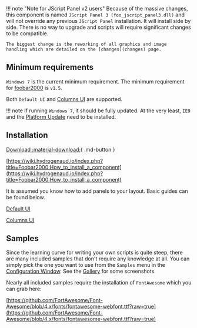!!! note "Note for JScript Panel v2 users"
	Because of the massive changes, this component is named
	`JScript Panel 3 (foo_jscript_panel3.dll)` and will
	not override any previous `JScript Panel` installation. It
	will install side by side. There is no way to upgrade
	and scripts will require significant changes to be
	compatible.

	The biggest change is the reworking of all graphics and image
	handling which are detailed on the [changes](changes) page.

## Minimum requirements

`Windows 7` is the current minimum requirement. The minimum requirement
for [foobar2000](https://foobar2000.org) is `v1.5`.

Both `Default UI` and [Columns UI](https://yuo.be/columns-ui) are supported.

!!! note
	If running `Windows 7`, it should be fully updated. At the very least, `IE9`
	and the [Platform Update](https://www.microsoft.com/en-us/download/details.aspx?id=36805) need to be installed.

## Installation

[Download :material-download:](https://github.com/marc2k3/jscript-panel/releases){ .md-button }

[https://wiki.hydrogenaud.io/index.php?title=Foobar2000:How_to_install_a_component](https://wiki.hydrogenaud.io/index.php?title=Foobar2000:How_to_install_a_component)

It is assumed you know how to add panels to your layout. Basic guides
can be found below.

[Default UI](http://wiki.hydrogenaud.io/index.php?title=Foobar2000:Layout_Editing_Mode)

[Columns UI](https://wiki.yuo.be/columns_ui:config:layout)

## Samples

Since the learning curve for writing your own scripts is quite steep, there
are many included samples that don't require any knowledge at all. You
can simply pick the one you want to use from the `Samples` menu in
the [Configuration Window](configuration-window). See the
[Gallery](../gallery) for some screenshots.

Nearly all included samples require the installation of `FontAwesome` which
you can grab here:

[https://github.com/FortAwesome/Font-Awesome/blob/4.x/fonts/fontawesome-webfont.ttf?raw=true](https://github.com/FortAwesome/Font-Awesome/blob/4.x/fonts/fontawesome-webfont.ttf?raw=true)
